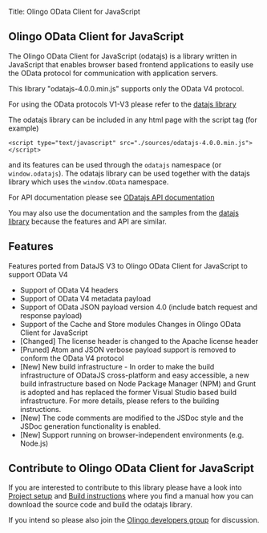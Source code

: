 Title: Olingo OData Client for JavaScript

## Olingo OData Client for JavaScript
The Olingo OData Client for JavaScript (odatajs) is a library written in JavaScript that enables browser based frontend applications to easily use the OData protocol for communication with application servers.

This library "odatajs-4.0.0.min.js" supports only the OData V4 protocol.

For using the OData protocols V1-V3 please refer to the [datajs library](http://datajs.codeplex.com/)

The odatajs library can be included in any html page with the script tag (for example)
```
<script type="text/javascript" src="./sources/odatajs-4.0.0.min.js"></script>
```
and its features can be used through the `odatajs` namespace (or `window.odatajs`). The odatajs library can be used together with the datajs library which uses the `window.OData` namespace.

For API documentation please see [ODatajs API documentation](/doc/javascript/apidoc/index.html)

You may also use the documentation and the samples from the [datajs library](http://datajs.codeplex.com/documentation) because the features and API are similar.

## Features

Features ported from DataJS V3 to Olingo OData Client for JavaScript to support OData V4

* Support of OData V4 headers
* Support of OData V4 metadata payload
* Support of OData JSON payload version 4.0 (include batch request and response payload)
* Support of the Cache and Store modules
Changes in Olingo OData Client for JavaScript
* [Changed] The license header is changed to the Apache license header
* [Pruned] Atom and JSON verbose payload support is removed to conform the OData V4 protocol
* [New] New build infrastructure - 
In order to make the build infrastructure of ODataJS cross-platform and easy accessible, a new build infrastructure based on Node Package Manager (NPM) and Grunt is adopted and has replaced the former Visual Studio based build infrastructure. For more details, please refers to the building instructions.
* [New] The code comments are modified to the JSDoc style and the JSDoc generation functionality is enabled.
* [New] Support running on browser-independent environments (e.g. Node.js)

## Contribute to Olingo OData Client for JavaScript
If you are interested to contribute to this library please have a look into [Project setup](/doc/javascript/project-setup.html) and [Build instructions](/doc/javascript/project-build.html) where you find a manual how you can download the source code and build the odatajs library.

If you intend so please also join the [Olingo developers group](/support.html) for discussion.